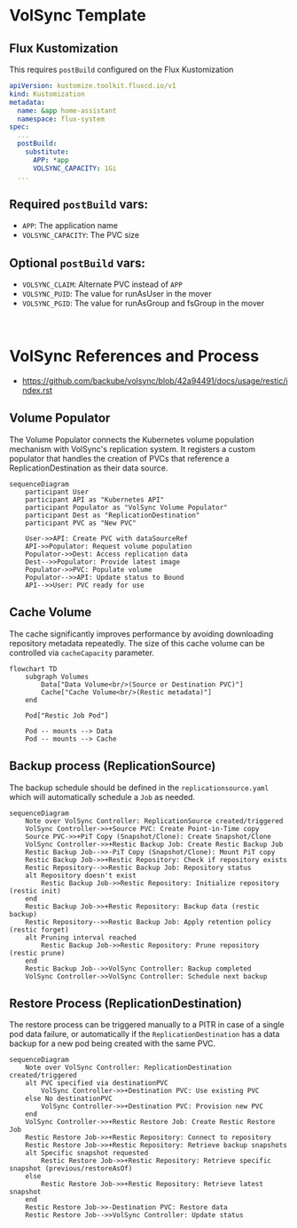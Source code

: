 # VolSync Template

## Flux Kustomization
This requires `postBuild` configured on the Flux Kustomization

```yaml
apiVersion: kustomize.toolkit.fluxcd.io/v1
kind: Kustomization
metadata:
  name: &app home-assistant
  namespace: flux-system
spec:
  ...
  postBuild:
    substitute:
      APP: *app
      VOLSYNC_CAPACITY: 1Gi
  ...
```

## Required `postBuild` vars:
- `APP`: The application name
- `VOLSYNC_CAPACITY`: The PVC size

## Optional `postBuild` vars:
- `VOLSYNC_CLAIM`: Alternate PVC instead of `APP`
- `VOLSYNC_PUID`: The value for runAsUser in the mover
- `VOLSYNC_PGID`: The value for runAsGroup and fsGroup in the mover

<br>

# VolSync References and Process
- https://github.com/backube/volsync/blob/42a94491/docs/usage/restic/index.rst

## Volume Populator
The Volume Populator connects the Kubernetes volume population mechanism with VolSync's replication system. It registers a custom populator that handles the creation of PVCs that reference a ReplicationDestination as their data source.
```mermaid
sequenceDiagram
    participant User
    participant API as "Kubernetes API"
    participant Populator as "VolSync Volume Populator"
    participant Dest as "ReplicationDestination"
    participant PVC as "New PVC"

    User->>API: Create PVC with dataSourceRef
    API->>Populator: Request volume population
    Populator->>Dest: Access replication data
    Dest-->>Populator: Provide latest image
    Populator->>PVC: Populate volume
    Populator-->>API: Update status to Bound
    API-->>User: PVC ready for use
```

## Cache Volume
The cache significantly improves performance by avoiding downloading repository metadata repeatedly. The size of this cache volume can be controlled via `cacheCapacity` parameter.
```mermaid
flowchart TD
    subgraph Volumes
        Data["Data Volume<br/>(Source or Destination PVC)"]
        Cache["Cache Volume<br/>(Restic metadata)"]
    end

    Pod["Restic Job Pod"]

    Pod -- mounts --> Data
    Pod -- mounts --> Cache
```

## Backup process (ReplicationSource)
The backup schedule should be defined in the `replicationsource.yaml` which will automatically schedule a `Job` as needed.
```mermaid
sequenceDiagram
    Note over VolSync Controller: ReplicationSource created/triggered
    VolSync Controller->>+Source PVC: Create Point-in-Time copy
    Source PVC->>+PiT Copy (Snapshot/Clone): Create Snapshot/Clone
    VolSync Controller->>+Restic Backup Job: Create Restic Backup Job
    Restic Backup Job-->>-PiT Copy (Snapshot/Clone): Mount PiT copy
    Restic Backup Job->>+Restic Repository: Check if repository exists
    Restic Repository-->>Restic Backup Job: Repository status
    alt Repository doesn't exist
        Restic Backup Job->>Restic Repository: Initialize repository (restic init)
    end
    Restic Backup Job->>+Restic Repository: Backup data (restic backup)
    Restic Repository-->>Restic Backup Job: Apply retention policy (restic forget)
    alt Pruning interval reached
        Restic Backup Job->>Restic Repository: Prune repository (restic prune)
    end
    Restic Backup Job-->>VolSync Controller: Backup completed
    VolSync Controller->>VolSync Controller: Schedule next backup
```

## Restore Process (ReplicationDestination)
The restore process can be triggered manually to a PITR in case of a single pod data failure, or automatically if the `ReplicationDestination` has a data backup for a new pod being created with the same PVC.
```mermaid
sequenceDiagram
    Note over VolSync Controller: ReplicationDestination created/triggered
    alt PVC specified via destinationPVC
        VolSync Controller->>+Destination PVC: Use existing PVC
    else No destinationPVC
        VolSync Controller->>+Destination PVC: Provision new PVC
    end
    VolSync Controller->>+Restic Restore Job: Create Restic Restore Job
    Restic Restore Job->>+Restic Repository: Connect to repository
    Restic Restore Job->>+Restic Repository: Retrieve backup snapshots
    alt Specific snapshot requested
        Restic Restore Job->>+Restic Repository: Retrieve specific snapshot (previous/restoreAsOf)
    else
        Restic Restore Job->>+Restic Repository: Retrieve latest snapshot
    end
    Restic Restore Job->>-Destination PVC: Restore data
    Restic Restore Job-->>VolSync Controller: Update status
```